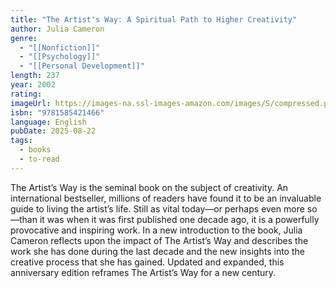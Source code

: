 ```yaml
---
title: "The Artist's Way: A Spiritual Path to Higher Creativity"
author: Julia Cameron
genre:
  - "[[Nonfiction]]"
  - "[[Psychology]]"
  - "[[Personal Development]]"
length: 237
year: 2002
rating: 
imageUrl: https://images-na.ssl-images-amazon.com/images/S/compressed.photo.goodreads.com/books/1440952332i/615570.jpg
isbn: "9781585421466"
language: English
pubDate: 2025-08-22
tags:
  - books
  - to-read
---
```

The Artist’s Way is the seminal book on the subject of creativity. An international bestseller, millions of readers have found it to be an invaluable guide to living the artist’s life. Still as vital today—or perhaps even more so—than it was when it was first published one decade ago, it is a powerfully provocative and inspiring work. In a new introduction to the book, Julia Cameron reflects upon the impact of The Artist’s Way and describes the work she has done during the last decade and the new insights into the creative process that she has gained. Updated and expanded, this anniversary edition reframes The Artist’s Way for a new century.
